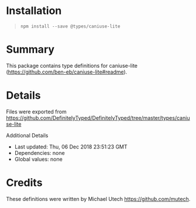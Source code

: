 # Installation
> `npm install --save @types/caniuse-lite`

# Summary
This package contains type definitions for caniuse-lite (https://github.com/ben-eb/caniuse-lite#readme).

# Details
Files were exported from https://github.com/DefinitelyTyped/DefinitelyTyped/tree/master/types/caniuse-lite

Additional Details
 * Last updated: Thu, 06 Dec 2018 23:51:23 GMT
 * Dependencies: none
 * Global values: none

# Credits
These definitions were written by Michael Utech <https://github.com/mutech>.
